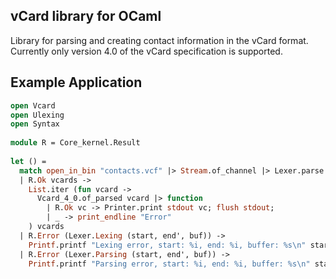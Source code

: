 ## vCard library for OCaml

Library for parsing and creating contact information in the vCard format.
Currently only version 4.0 of the vCard specification is supported.

## Example Application

```ocaml
open Vcard
open Ulexing
open Syntax
          
module R = Core_kernel.Result
                
let () =  
  match open_in_bin "contacts.vcf" |> Stream.of_channel |> Lexer.parse with 
  | R.Ok vcards ->
    List.iter (fun vcard ->
      Vcard_4_0.of_parsed vcard |> function
        | R.Ok vc -> Printer.print stdout vc; flush stdout;
        | _ -> print_endline "Error"
    ) vcards
  | R.Error (Lexer.Lexing (start, end', buf)) -> 
    Printf.printf "Lexing error, start: %i, end: %i, buffer: %s\n" start end' buf
  | R.Error (Lexer.Parsing (start, end', buf)) -> 
    Printf.printf "Parsing error, start: %i, end: %i, buffer: %s\n" start end' buf
```